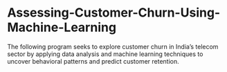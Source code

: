 # Assessing-Customer-Churn-Using-Machine-Learning
The following program seeks to explore customer churn in India’s telecom sector by applying data analysis and machine learning techniques to uncover behavioral patterns and predict customer retention.

